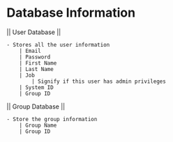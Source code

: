 # Database Information

|| User Database ||

	- Stores all the user information
		| Email
		| Password
		| First Name
		| Last Name
		| Job 
			| Signify if this user has admin privileges
		| System ID
		| Group ID
		
|| Group Database ||

	- Store the group information
		| Group Name
		| Group ID

